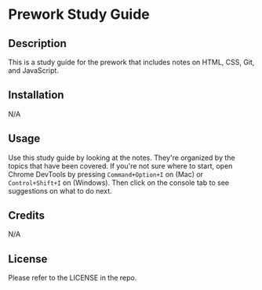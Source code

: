 # Prework Study Guide

## Description

This is a study guide for the prework that includes notes on HTML, CSS, Git, and JavaScript.

## Installation

N/A

## Usage

Use this study guide by looking at the notes. They're organized by the topics that have been covered. If you're not sure where to start, open Chrome DevTools by pressing `Command+Option+I` on (Mac) or `Control+Shift+I` on (Windows). Then click on the console tab to see suggestions on what to do next.

## Credits

N/A

## License

Please refer to the LICENSE in the repo.
